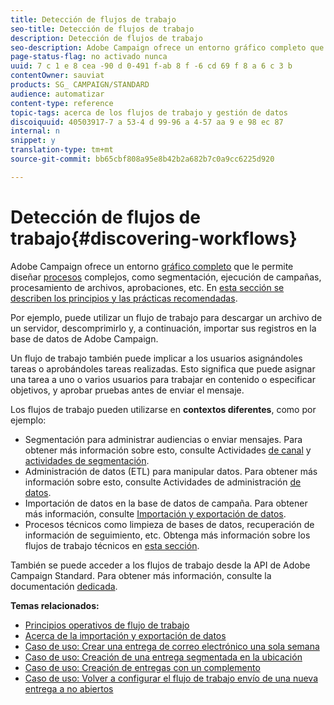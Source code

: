 ```yaml
---
title: Detección de flujos de trabajo
seo-title: Detección de flujos de trabajo
description: Detección de flujos de trabajo
seo-description: Adobe Campaign ofrece un entorno gráfico completo que le permite diseñar y automatizar procesos.
page-status-flag: no activado nunca
uuid: 7 c 1 e 8 cea -90 d 0-491 f-ab 8 f -6 cd 69 f 8 a 6 c 3 b
contentOwner: sauviat
products: SG_ CAMPAIGN/STANDARD
audience: automatizar
content-type: reference
topic-tags: acerca de los flujos de trabajo y gestión de datos
discoiquuid: 40503917-7 a 53-4 d 99-96 a 4-57 aa 9 e 98 ec 87
internal: n
snippet: y
translation-type: tm+mt
source-git-commit: bb65cbf808a95e8b42b2a682b7c0a9cc6225d920

---
```



# Detección de flujos de trabajo{#discovering-workflows}

Adobe Campaign ofrece un entorno [gráfico completo](../../automating/using/workflow-interface.md) que le permite diseñar [procesos](../../automating/using/workflow-operating-principles.md) complejos, como segmentación, ejecución de campañas, procesamiento de archivos, aprobaciones, etc. En [esta sección se describen los principios y las prácticas recomendadas](../../automating/using/building-a-workflow.md).

Por ejemplo, puede utilizar un flujo de trabajo para descargar un archivo de un servidor, descomprimirlo y, a continuación, importar sus registros en la base de datos de Adobe Campaign.

Un flujo de trabajo también puede implicar a los usuarios asignándoles tareas o aprobándoles tareas realizadas. Esto significa que puede asignar una tarea a uno o varios usuarios para trabajar en contenido o especificar objetivos, y aprobar pruebas antes de enviar el mensaje.

Los flujos de trabajo pueden utilizarse en **contextos diferentes**, como por ejemplo:

* Segmentación para administrar audiencias o enviar mensajes. Para obtener más información sobre esto, consulte Actividades [de canal](../../automating/using/about-channel-activities.md) y [actividades de segmentación](../../automating/using/about-targeting-activities.md).
* Administración de datos (ETL) para manipular datos. Para obtener más información sobre esto, consulte Actividades de administración [de datos](../../automating/using/about-data-management-activities.md).
* Importación de datos en la base de datos de campaña. Para obtener más información, consulte [Importación y exportación de datos](../../automating/using/about-data-import-and-export.md).
* Procesos técnicos como limpieza de bases de datos, recuperación de información de seguimiento, etc. Obtenga más información sobre los flujos de trabajo técnicos en [esta sección](../../administration/using/technical-workflows.md).

También se puede acceder a los flujos de trabajo desde la API de Adobe Campaign Standard. Para obtener más información, consulte la documentación [dedicada](https://docs.campaign.adobe.com/doc/standard/en/api/ACS_API.html#managing-workflows).

**Temas relacionados:**

* [Principios operativos de flujo de trabajo](../../automating/using/workflow-operating-principles.md)
* [Acerca de la importación y exportación de datos](../../automating/using/about-data-import-and-export.md)
* [Caso de uso: Crear una entrega de correo electrónico una sola semana](../../automating/using/workflow-weekly-offer.md)
* [Caso de uso: Creación de una entrega segmentada en la ubicación](../../automating/using/workflow-segmentation-location.md)
* [Caso de uso: Creación de entregas con un complemento](../../automating/using/workflow-created-query-with-complement.md)
* [Caso de uso: Volver a configurar el flujo de trabajo envío de una nueva entrega a no abiertos](../../automating/using/workflow-cross-channel-retargeting.md)
